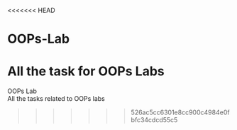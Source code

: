 <<<<<<< HEAD
# OOPs-Lab
All the task for OOPs Labs
=======
OOPs Lab  
All the tasks related to OOPs labs
>>>>>>> 526ac5cc6301e8cc900c4984e0fbfc34cdcd55c5
